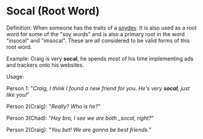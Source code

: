 # Socal (Root Word)

Definition: When someone has the traits of a <a href="https://daarkdev.github.io/thesimpledictionary-words/soydev.html">soydev</a>. It is also
used as a root word for some of the "soy words" and is also a primary root in the word "insocal" and "imsocal". These are all considered to be valid forms
of this root word.

Example: Craig is very __socal__, he spends most of his time
implementing ads and trackers onto his websites.

Usage:

Person 1: "*Craig, I think I found a new friend for you. He's very __socal__, just like you!*"

Person 2(Craig): "*Really? Who is he?*"

Person 3(Chad): "*Hey bro, I see we are both __socal_, right?*"

Person 2(Craig): "*You bet! We are gonna be best friends.*"
